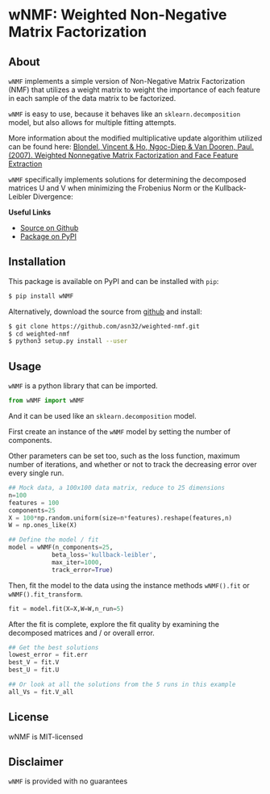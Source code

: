 # wNMF: Weighted Non-Negative Matrix Factorization

## About
`wNMF` implements a simple version of Non-Negative Matrix Factorization (NMF) that utilizes a weight matrix to weight the importance of each feature in each sample of the data matrix to be factorized.

`wNMF` is easy to use, because it behaves like an `sklearn.decomposition` model, but also allows for multiple fitting attempts.

More information about the modified multiplicative update algorithim utilized can be found here:
[Blondel, Vincent & Ho, Ngoc-Diep & Van Dooren, Paul. (2007). Weighted Nonnegative Matrix Factorization and Face Feature Extraction](https://pdfs.semanticscholar.org/e20e/98642009f13686a540c193fdbce2d509c3b8.pdf) 

`wNMF` specifically implements solutions for determining the decomposed matrices U and V when minimizing the Frobenius Norm or the Kullback-Leibler Divergence:

**Useful Links**
- [Source on Github](https://github.com/asn32/weighted-nmf)
- [Package on PyPI](https://pypi.org/project/wNMF/)

## Installation
This package is available on PyPI and can be installed with `pip`:
```bash
$ pip install wNMF
```

Alternatively, download the source from [github](https://github.com/asn32/weighted-nmf) and install:
```bash
$ git clone https://github.com/asn32/weighted-nmf.git
$ cd weighted-nmf
$ python3 setup.py install --user
```

## Usage
`wNMF` is a python library that can be imported.
```python
from wNMF import wNMF
```
And it can be used like an `sklearn.decomposition` model. 

First create an instance of the `wNMF` model by setting the number of components.

Other parameters can be set too, such as the loss function, maximum number of iterations, and whether or not to track the decreasing error over every single run.
```python
## Mock data, a 100x100 data matrix, reduce to 25 dimensions
n=100
features = 100
components=25
X = 100*np.random.uniform(size=n*features).reshape(features,n)
W = np.ones_like(X)

## Define the model / fit
model = wNMF(n_components=25,
            beta_loss='kullback-leibler',
            max_iter=1000,
            track_error=True)
```

Then, fit the model to the data using the instance methods `wNMF().fit` or `wNMF().fit_transform`.
```python
fit = model.fit(X=X,W=W,n_run=5)
```

After the fit is complete, explore the fit quality by examining the decomposed matrices and / or overall error.
```python
## Get the best solutions
lowest_error = fit.err
best_V = fit.V
best_U = fit.U

## Or look at all the solutions from the 5 runs in this example
all_Vs = fit.V_all
```

## License
wNMF is MIT-licensed

## Disclaimer
`wNMF` is provided with no guarantees

